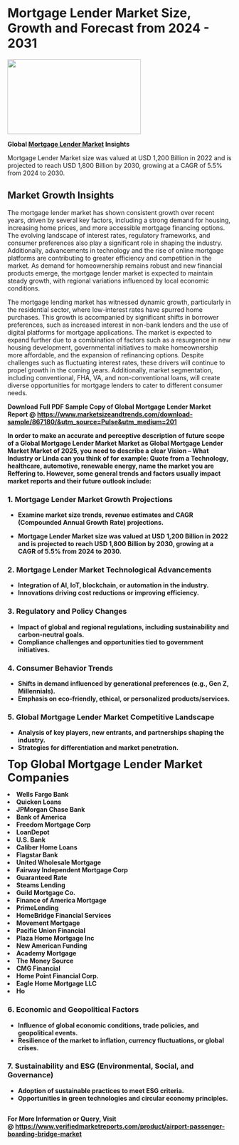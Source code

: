 <H1>Mortgage Lender Market Size, Growth and Forecast from 2024 - 2031</H1><img class="aligncenter size-medium wp-image-584254" src="https://thirdeyenews.in/wp-content/uploads/2024/09/Global-Market-Research-300x168.jpeg" alt="" width="300" height="168" /><p><strong>Global&nbsp;<a href="https://www.marketsizeandtrends.com/download-sample/867180/&amp;utm_source=Pulse&amp;utm_medium=201">Mortgage Lender Market</a> Insights</strong></p><p>Mortgage Lender Market size was valued at USD 1,200 Billion in 2022 and is projected to reach USD 1,800 Billion by 2030, growing at a CAGR of 5.5% from 2024 to 2030.</p><p><h2>Market Growth Insights</h2> <p>The mortgage lender market has shown consistent growth over recent years, driven by several key factors, including a strong demand for housing, increasing home prices, and more accessible mortgage financing options. The evolving landscape of interest rates, regulatory frameworks, and consumer preferences also play a significant role in shaping the industry. Additionally, advancements in technology and the rise of online mortgage platforms are contributing to greater efficiency and competition in the market. As demand for homeownership remains robust and new financial products emerge, the mortgage lender market is expected to maintain steady growth, with regional variations influenced by local economic conditions.</p> <p><strong></strong></p> <p>The mortgage lending market has witnessed dynamic growth, particularly in the residential sector, where low-interest rates have spurred home purchases. This growth is accompanied by significant shifts in borrower preferences, such as increased interest in non-bank lenders and the use of digital platforms for mortgage applications. The market is expected to expand further due to a combination of factors such as a resurgence in new housing development, governmental initiatives to make homeownership more affordable, and the expansion of refinancing options. Despite challenges such as fluctuating interest rates, these drivers will continue to propel growth in the coming years. Additionally, market segmentation, including conventional, FHA, VA, and non-conventional loans, will create diverse opportunities for mortgage lenders to cater to different consumer needs. <p><strong></p><p><span class=""><strong>Download Full PDF Sample Copy of Global Mortgage Lender Market Report</strong> @ <a href="https://www.marketsizeandtrends.com/download-sample/867180/&amp;utm_source=Pulse&amp;utm_medium=201" target="_blank">https://www.marketsizeandtrends.com/download-sample/867180/&amp;utm_source=Pulse&amp;utm_medium=201</a></span></p><p>In order to make an accurate and perceptive description of future scope of a Global&nbsp;Mortgage Lender Market Market as Global&nbsp;Mortgage Lender Market Market of 2025, you need to describe a clear Vision &ndash; What Industry or Linda can you think of for example: Quote from a Technology, healthcare, automotive, renewable energy, name the market you are Reffering to. However, some general trends and factors usually impact market reports and their future outlook include:</p><h3>1.&nbsp;<strong>Mortgage Lender Market Growth Projections</strong></h3><ul><li>Examine market size trends, revenue estimates and CAGR (Compounded Annual Growth Rate) projections.</li><li><p>Mortgage Lender Market size was valued at USD 1,200 Billion in 2022 and is projected to reach USD 1,800 Billion by 2030, growing at a CAGR of 5.5% from 2024 to 2030.</p></li></ul><h3>2.&nbsp;<strong>Mortgage Lender Market Technological Advancements</strong></h3><ul><li>Integration of AI, IoT, blockchain, or automation in the industry.</li><li>Innovations driving cost reductions or improving efficiency.</li></ul><h3>3.&nbsp;<strong>Regulatory and Policy Changes</strong></h3><ul><li>Impact of global and regional regulations, including sustainability and carbon-neutral goals.</li><li>Compliance challenges and opportunities tied to government initiatives.</li></ul><h3>4.&nbsp;<strong>Consumer Behavior Trends</strong></h3><ul><li>Shifts in demand influenced by generational preferences (e.g., Gen Z, Millennials).</li><li>Emphasis on eco-friendly, ethical, or personalized products/services.</li></ul><h3>5.&nbsp;<strong>Global Mortgage Lender Market Competitive Landscape</strong></h3><ul><li>Analysis of key players, new entrants, and partnerships shaping the industry.</li><li>Strategies for differentiation and market penetration.</li></ul><p data-pm-slice="1 1 []"><span style="color: inherit; font-family: inherit; font-size: 25px;">Top Global Mortgage Lender Market Companies</span></p><div class="" data-test-id=""><p><li>Wells Fargo Bank</li><li> Quicken Loans</li><li> JPMorgan Chase Bank</li><li> Bank of America</li><li> Freedom Mortgage Corp</li><li> LoanDepot</li><li> U.S. Bank</li><li> Caliber Home Loans</li><li> Flagstar Bank</li><li> United Wholesale Mortgage</li><li> Fairway Independent Mortgage Corp</li><li> Guaranteed Rate</li><li> Steams Lending</li><li> Guild Mortgage Co.</li><li> Finance of America Mortgage</li><li> PrimeLending</li><li> HomeBridge Financial Services</li><li> Movement Mortgage</li><li> Pacific Union Financial</li><li> Plaza Home Mortgage Inc</li><li> New American Funding</li><li> Academy Mortgage</li><li> The Money Source</li><li> CMG Financial</li><li> Home Point Financial Corp.</li><li> Eagle Home Mortgage LLC</li><li> Ho</li></p></div><h3>6.&nbsp;<strong>Economic and Geopolitical Factors</strong></h3><ul><li>Influence of global economic conditions, trade policies, and geopolitical events.</li><li>Resilience of the market to inflation, currency fluctuations, or global crises.</li></ul><h3>7.&nbsp;<strong>Sustainability and ESG (Environmental, Social, and Governance)</strong></h3><ul><li>Adoption of sustainable practices to meet ESG criteria.</li><li>Opportunities in green technologies and circular economy principles.</li></ul><h2><strong style="font-size: 14px;">For More Information or Query, Visit @&nbsp;</strong><a style="background-color: #ffffff; font-size: 14px;" href="https://www.marketsizeandtrends.com/report/mortgage-lender-market/" target="_blank">https://www.verifiedmarketreports.com/product/airport-passenger-boarding-bridge-market</a></h2>